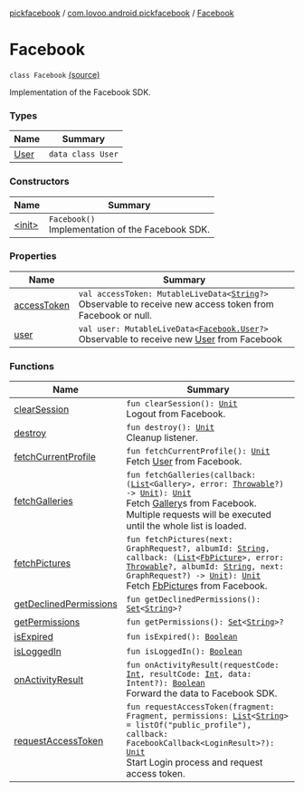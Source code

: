[pickfacebook](../../index.md) / [com.lovoo.android.pickfacebook](../index.md) / [Facebook](./index.md)

# Facebook

`class Facebook` [(source)](https://github.com/lovoo/android-pickpic/blob/master/pickfacebook/src/main/kotlin/com/lovoo/android/pickfacebook/Facebook.kt#L18)

Implementation of the Facebook SDK.

### Types

| Name | Summary |
|---|---|
| [User](-user/index.md) | `data class User` |

### Constructors

| Name | Summary |
|---|---|
| [&lt;init&gt;](-init-.md) | `Facebook()`<br>Implementation of the Facebook SDK. |

### Properties

| Name | Summary |
|---|---|
| [accessToken](access-token.md) | `val accessToken: MutableLiveData<`[`String`](https://kotlinlang.org/api/latest/jvm/stdlib/kotlin/-string/index.html)`?>`<br>Observable to receive new access token from Facebook or null. |
| [user](user.md) | `val user: MutableLiveData<`[`Facebook.User`](-user/index.md)`?>`<br>Observable to receive new [User](-user/index.md) from Facebook |

### Functions

| Name | Summary |
|---|---|
| [clearSession](clear-session.md) | `fun clearSession(): `[`Unit`](https://kotlinlang.org/api/latest/jvm/stdlib/kotlin/-unit/index.html)<br>Logout from Facebook. |
| [destroy](destroy.md) | `fun destroy(): `[`Unit`](https://kotlinlang.org/api/latest/jvm/stdlib/kotlin/-unit/index.html)<br>Cleanup listener. |
| [fetchCurrentProfile](fetch-current-profile.md) | `fun fetchCurrentProfile(): `[`Unit`](https://kotlinlang.org/api/latest/jvm/stdlib/kotlin/-unit/index.html)<br>Fetch [User](-user/index.md) from Facebook. |
| [fetchGalleries](fetch-galleries.md) | `fun fetchGalleries(callback: (`[`List`](https://kotlinlang.org/api/latest/jvm/stdlib/kotlin.collections/-list/index.html)`<Gallery>, error: `[`Throwable`](https://kotlinlang.org/api/latest/jvm/stdlib/kotlin/-throwable/index.html)`?) -> `[`Unit`](https://kotlinlang.org/api/latest/jvm/stdlib/kotlin/-unit/index.html)`): `[`Unit`](https://kotlinlang.org/api/latest/jvm/stdlib/kotlin/-unit/index.html)<br>Fetch  [Gallery](#)s from Facebook. Multiple requests will be executed until the whole list is loaded. |
| [fetchPictures](fetch-pictures.md) | `fun fetchPictures(next: GraphRequest?, albumId: `[`String`](https://kotlinlang.org/api/latest/jvm/stdlib/kotlin/-string/index.html)`, callback: (`[`List`](https://kotlinlang.org/api/latest/jvm/stdlib/kotlin.collections/-list/index.html)`<`[`FbPicture`](../../com.lovoo.android.pickfacebook.model/-fb-picture/index.md)`>, error: `[`Throwable`](https://kotlinlang.org/api/latest/jvm/stdlib/kotlin/-throwable/index.html)`?, albumId: `[`String`](https://kotlinlang.org/api/latest/jvm/stdlib/kotlin/-string/index.html)`, next: GraphRequest?) -> `[`Unit`](https://kotlinlang.org/api/latest/jvm/stdlib/kotlin/-unit/index.html)`): `[`Unit`](https://kotlinlang.org/api/latest/jvm/stdlib/kotlin/-unit/index.html)<br>Fetch [FbPicture](../../com.lovoo.android.pickfacebook.model/-fb-picture/index.md)s from Facebook. |
| [getDeclinedPermissions](get-declined-permissions.md) | `fun getDeclinedPermissions(): `[`Set`](https://kotlinlang.org/api/latest/jvm/stdlib/kotlin.collections/-set/index.html)`<`[`String`](https://kotlinlang.org/api/latest/jvm/stdlib/kotlin/-string/index.html)`>?` |
| [getPermissions](get-permissions.md) | `fun getPermissions(): `[`Set`](https://kotlinlang.org/api/latest/jvm/stdlib/kotlin.collections/-set/index.html)`<`[`String`](https://kotlinlang.org/api/latest/jvm/stdlib/kotlin/-string/index.html)`>?` |
| [isExpired](is-expired.md) | `fun isExpired(): `[`Boolean`](https://kotlinlang.org/api/latest/jvm/stdlib/kotlin/-boolean/index.html) |
| [isLoggedIn](is-logged-in.md) | `fun isLoggedIn(): `[`Boolean`](https://kotlinlang.org/api/latest/jvm/stdlib/kotlin/-boolean/index.html) |
| [onActivityResult](on-activity-result.md) | `fun onActivityResult(requestCode: `[`Int`](https://kotlinlang.org/api/latest/jvm/stdlib/kotlin/-int/index.html)`, resultCode: `[`Int`](https://kotlinlang.org/api/latest/jvm/stdlib/kotlin/-int/index.html)`, data: Intent?): `[`Boolean`](https://kotlinlang.org/api/latest/jvm/stdlib/kotlin/-boolean/index.html)<br>Forward the data to Facebook SDK. |
| [requestAccessToken](request-access-token.md) | `fun requestAccessToken(fragment: Fragment, permissions: `[`List`](https://kotlinlang.org/api/latest/jvm/stdlib/kotlin.collections/-list/index.html)`<`[`String`](https://kotlinlang.org/api/latest/jvm/stdlib/kotlin/-string/index.html)`> = listOf("public_profile"), callback: FacebookCallback<LoginResult>?): `[`Unit`](https://kotlinlang.org/api/latest/jvm/stdlib/kotlin/-unit/index.html)<br>Start Login process and request access token. |
